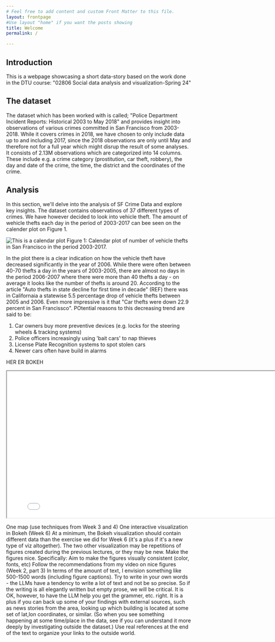 ```yaml
---
# Feel free to add content and custom Front Matter to this file.
layout: frontpage 
#Use layout "home" if you want the posts showing
title: Welcome
permalink: /

---
```

## Introduction
This is a webpage showcasing a short data-story based on the work done in the DTU 
course: "02806 Social data analysis and visualization-Spring 24"


## The dataset
The dataset which has been worked with is called; "Police Department Incident Reports: Historical 2003 to May 2018" and provides insight into observations of various crimes committed in San Francisco from 2003-2018. While it covers crimes in 2018, we have chosen to only include 
data up to and including 2017, since the 2018 observations are only until May and therefore not for a full year which might disrup the result of some analyses.
It consists of 2.13M observations which are categorized into 14 columns. These include e.g. a crime category (prostitution, car theft, robbery), the day and date of the crime, the time, the district and the coordinates of the crime.

## Analysis
In this section, we'll delve into the analysis of SF Crime Data and explore key insights.
The dataset contains observatinos of 37 different types of crimes. We have however decided to look into vehicle theft. 
The amount of wehicle thefts each day in the period of 2003-2017 can bee seen on the calender plot on Figure 1. 

![This is a calendar plot](https://linchang2.github.io/calendar_vehicle.png)
Figure 1: Calendar plot of number of vehicle thefts in San Francisco in the period 2003-2017.


In the plot there is a clear indication on how the vehicle theft have decreased significantly in the year of 2006. 
While there were often between 40-70 thefts a day in the years of 2003-2005, there are almost no days in the period 2006-2007 where there were more than 40 thefts a day - on average it looks like the number of thefts is around 20.
According to the article "Auto thefts in state decline for first time in decade" (REF) there was in Californaia a statewise 5.5 percentage drop of vehicle thefts between 2005 and 2006. 
Even more impressive is it that "Car thefts were down 22.9 percent in San Francissco". POtential reasons to this decreasing trend are said to be:
1. Car owners buy more preventive devices (e.g. locks for the steering wheels & tracking systems)
2. Police officers increasingly using 'bait cars' to nap thieves
3. License Plate Recognition systems to spot stolen cars
4. Newer cars often have build in alarms



HER ER BOKEH
<iframe src="Bokeh Plot.html" width="800" height="400"></iframe>


One map (use techniques from Week 3 and 4)
One interactive visualization in Bokeh (Week 6)
At a minimum, the Bokeh visualization should contain different data than the exercise we did for Week 6 (it's a plus if it's a new type of viz altogether).
The two other visualization may be repetitions of figures created during the previous lectures, or they may be new.
Make the figures nice. Specifically:
Aim to make the figures visually consistent (color, fonts, etc)
Follow the recommendations from my video on nice figures (Week 2, part 3)
In terms of the amount of text, I envision something like 500-1500 words (including figure captions). Try to write in your own words - the LLMs have a tendency to write a lot of text and not be so precise. So if the writing is all elegantly written but empty prose, we will be critical. It is OK, however, to have the LLM help you get the grammer, etc. right.
It is a plus if you can back up some of your findings with external sources, such as news stories from the area, looking up which building is located at some set of lat,lon coordinates, or similar. (So when you see something happening at some time/place in the data, see if you can understand it more deeply by investigating outside the dataset.) Use real references at the end of the text to organize your links to the outside world.